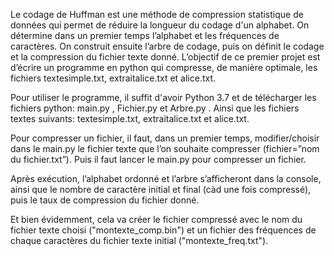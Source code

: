 Le codage de Huffman est une méthode de compression statistique de données qui permet de réduire la longueur du codage d'un alphabet.
On détermine dans un premier temps l’alphabet et les fréquences de caractères. On construit ensuite l’arbre de codage, puis on définit le codage et la compression du fichier texte donné.
L’objectif de ce premier projet est d’écrire un programme en python qui compresse, de manière optimale, les fichiers textesimple.txt, extraitalice.txt et alice.txt.

Pour utiliser le programme, il suffit d'avoir Python 3.7 et de télécharger les fichiers python: main.py , Fichier.py et Arbre.py .                                        Ainsi que les fichiers textes suivants: textesimple.txt, extraitalice.txt et alice.txt.

Pour compresser un fichier, il faut, dans un premier temps, modifier/choisir dans le main.py le fichier texte que l’on souhaite compresser (fichier=”nom du fichier.txt”).
Puis il faut lancer le main.py pour compresser un fichier. 

Après exécution, l’alphabet ordonné et l’arbre s’afficheront dans la console, ainsi que le nombre de caractère initial et final (càd une fois compressé), puis le taux de compression du fichier donné. 

Et bien évidemment, cela va créer le fichier compressé avec le nom du fichier texte choisi ("montexte_comp.bin") et un fichier des fréquences de chaque caractères du fichier texte initial ("montexte_freq.txt").

